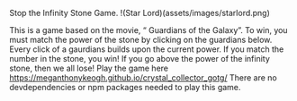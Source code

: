 Stop the Infinity Stone Game. 
 !(Star Lord)(assets/images/starlord.png)

This is a game based on the movie, “ Guardians of the Galaxy”. To win, you must match the power of the stone by clicking on the guardians below. Every click of a gaurdians builds upon the current power. If you match the number in the stone, you win! If you go above the power of the infinity stone, then we all lose!
Play the game here https://meganthonykeogh.github.io/crystal_collector_gotg/
There are no devdependencies or npm packages needed to play this game.


